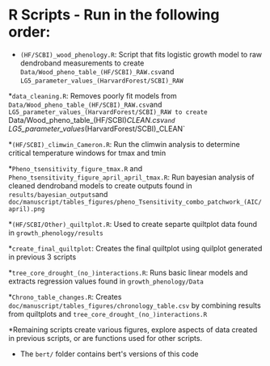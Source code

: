 # R Scripts - Run in the following order:

* `(HF/SCBI)_wood_phenology.R`: Script that fits logistic growth model to raw dendroband measurements to create  `Data/Wood_pheno_table_(HF/SCBI)_RAW.csv`and `LG5_parameter_values_(HarvardForest/SCBI)_RAW`

*`data_cleaning.R`: Removes poorly fit models from `Data/Wood_pheno_table_(HF/SCBI)_RAW.csv`and `LG5_parameter_values_(HarvardForest/SCBI)_RAW to create `Data/Wood_pheno_table_(HF/SCBI)_CLEAN.csv`and `LG5_parameter_values_(HarvardForest/SCBI)_CLEAN`

*`(HF/SCBI)_climwin_Cameron.R`: Run the climwin analysis to determine critical temperature windows for tmax and tmin

*`Pheno_tsensitivity_figure_tmax.R` and `Pheno_tsensitivity_figure_april_april_tmax.R`: Run bayesian analysis of cleaned dendroband models to create outputs found in `results/bayesian_outputs`and `doc/manuscript/tables_figures/pheno_Tsensitivity_combo_patchwork_(AIC/april).png`

*`(HF/SCBI/Other)_quiltplot.R`: Used to create separte quiltplot data found in `growth_phenology/results`

*`create_final_quiltplot`: Creates the final quiltplot using quilplot generated in previous 3 scripts

*`tree_core_drought_(no_)interactions.R`: Runs basic linear models and extracts regression values found in `growth_phenology/Data`

*`Chrono_table_changes.R`: Creates `doc/manuscript/tables_figures/chronology_table.csv` by combining results from quiltplots and `tree_core_drought_(no_)interactions.R`

*Remaining scripts create various figures, explore aspects of data created in previous scripts, or are functions used for other scripts.

* The `bert/` folder contains bert's versions of this code
